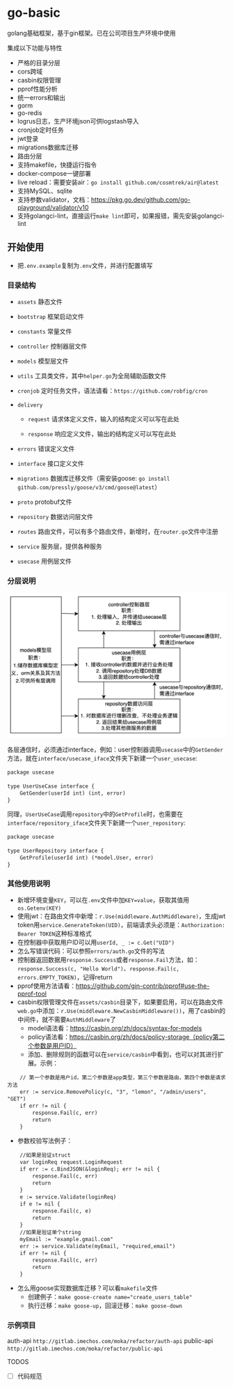 # go-basic

golang基础框架，基于gin框架。已在公司项目生产环境中使用

集成以下功能与特性

* 严格的目录分层
* cors跨域
* casbin权限管理
* pprof性能分析
* 统一errors和输出
* gorm
* go-redis
* logrus日志，生产环境json可供logstash导入
* cronjob定时任务
* jwt登录
* migrations数据库迁移
* 路由分层
* 支持makefile，快捷运行指令
* docker-compose一键部署
* live reload：需要安装air：`go install github.com/cosmtrek/air@latest`
* 支持MySQL、sqlite
* 支持参数validator，文档：https://pkg.go.dev/github.com/go-playground/validator/v10
* 支持golangci-lint，直接运行`make lint`即可，如果报错，需先安装golangci-lint

## 开始使用

* 把`.env.example`复制为`.env`文件，并进行配置填写

### 目录结构

* `assets` 静态文件

* `bootstrap` 框架启动文件

* `constants` 常量文件

* `controller` 控制器层文件

* `models` 模型层文件

* `utils` 工具类文件，其中`helper.go`为全局辅助函数文件

* `cronjob` 定时任务文件，语法请看：`https://github.com/robfig/cron`

* `delivery`

  - `request` 请求体定义文件，输入的结构定义可以写在此处

  - `response` 响应定义文件，输出的结构定义可以写在此处

* `errors` 错误定义文件

* `interface` 接口定义文件

* `migrations` 数据库迁移文件（需安装goose: `go install github.com/pressly/goose/v3/cmd/goose@latest`）

* `proto` protobuf文件

* `repository` 数据访问层文件

* `routes` 路由文件，可以有多个路由文件，新增时，在`router.go`文件中注册

* `service` 服务层，提供各种服务

* `usecase` 用例层文件

### 分层说明

![img.png](assets/images/layers.png)

各层通信时，必须通过interface，例如：user控制器调用`usecase`中的`GetGender`方法，就在`interface/usecase_iface`文件夹下新建一个`user_usecase`:

```
package usecase

type UserUseCase interface {
	GetGender(userId int) (int, error)
}
```

同理，`UserUseCase`调用`repository`中的`GetProfile`时，也需要在`interface/repository_iface`文件夹下新建一个`user_repository`:

```
package usecase

type UserRepository interface {
	GetProfile(userId int) (*model.User, error)
}
```

### 其他使用说明

* 新增环境变量`KEY`，可以在`.env`文件中加`KEY=value`，获取其值用`os.Getenv(KEY)`
* 使用jwt：在路由文件中新增：`r.Use(middleware.AuthMiddleware)`，生成jwt token用`service.GenerateToken(UID)`，前端请求头必须是：`Authorization: Bearer TOKEN`这种标准格式
* 在控制器中获取用户ID可以用`userId, _ := c.Get("UID")`
* 怎么写错误代码：可以参照`errors/auth.go`文件的写法
* 控制器返回数据用`response.Success`或者`response.Fail`方法，如：`response.Success(c, "Hello World")`、`response.Fail(c, errors.EMPTY_TOKEN)`，记得return
* pprof使用方法请看：https://github.com/gin-contrib/pprof#use-the-pprof-tool
* casbin权限管理文件在`assets/casbin`目录下，如果要启用，可以在路由文件`web.go`中添加：`r.Use(middleware.NewCasbinMiddleware())`，用了casbin的中间件，就不需要`AuthMiddleware`了
  - model语法看：https://casbin.org/zh/docs/syntax-for-models
  - policy语法看：https://casbin.org/zh/docs/policy-storage（policy第二个参数是用户ID）
  - 添加、删除规则的函数可以在`service/casbin`中看到，也可以对其进行扩展。示例：
```
    // 第一个参数是用户id，第二个参数是app类型，第三个参数是路由，第四个参数是请求方法
	err := service.RemovePolicy(c, "3", "lemon", "/admin/users", "GET")
	if err != nil {
		response.Fail(c, err)
		return
    }
```
* 参数校验写法例子：
```
    //如果是验证struct
    var loginReq request.LoginRequest
	if err := c.BindJSON(&loginReq); err != nil {
		response.Fail(c, err)
		return
	}
	e := service.Validate(loginReq)
	if e != nil {
		response.Fail(c, e)
		return
	}
	//如果是验证单个string
	myEmail := "example.gmail.com"
	err := service.Validate(myEmail, "required,email")
	if err != nil {
		response.Fail(c, err)
		return
	}
```

* 怎么用goose实现数据库迁移？可以看`makefile`文件
  - 创建例子：`make goose-create name="create_users_table"`
  - 执行迁移：`make goose-up`，回滚迁移：`make goose-down`

### 示例项目

auth-api `http://gitlab.imechos.com/moka/refactor/auth-api`
public-api `http://gitlab.imechos.com/moka/refactor/public-api`

TODOS

- [ ] 代码规范